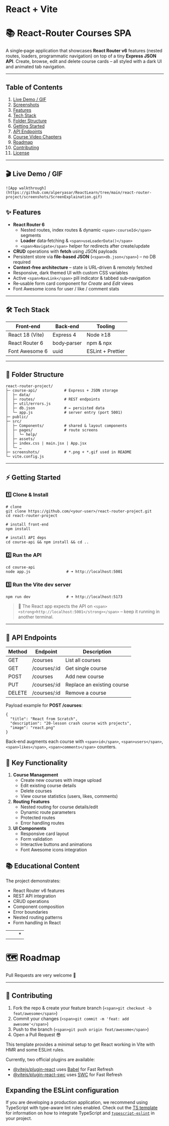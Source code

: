 # React + Vite

# 📚 React‑Router Courses SPA

A single‑page application that showcases **React Router v6** features (nested routes, loaders, programmatic navigation) on top of a tiny **Express JSON API**.
Create, browse, edit and delete course cards – all styled with a dark UI and animated tab navigation.

---

## Table of Contents

1. [Live Demo / GIF]()
2. [Screenshots]()
3. [Features]()
4. [Tech Stack]()
5. [Folder Structure]()
6. [Getting Started]()
7. [API Endpoints]()
8. [Course Video Chapters]()
9. [Roadmap]()
10. [Contributing]()
11. [License]()

---

## 🎬 Live Demo / GIF

```
![App walkthrough](https://github.com/alperyasar/ReactLearn/tree/main/react-router-project/screenshots/ScreenExplaination.gif)
```

## ✨ Features

- **React Router 6**
  - Nested routes, index routes & dynamic `<span>:courseId</span>` segments
  - **Loader** data‑fetching & `<span>useLoaderData()</span>`
  - `<span>Navigate</span>` helper for redirects after create/update
- **CRUD** operations with **fetch** using JSON payloads
- Persistent store via **file‑based JSON** (`<span>db.json</span>`) – no DB required
- **Context‑free architecture** – state is URL‑driven & remotely fetched
- Responsive, dark themed UI with custom CSS variables
- Active `<span>NavLink</span>` pill indicator & tabbed sub‑navigation
- Re‑usable form card component for _Create_ and _Edit_ views
- Font Awesome icons for user / like / comment stats

---

## 🛠 Tech Stack

| Front‑end       | Back‑end    | Tooling           |
| --------------- | ----------- | ----------------- |
| React 18 (Vite) | Express 4   | Node ≥18          |
| React Router 6  | body‑parser | npm & npx         |
| Font Awesome 6  | uuid        | ESLint + Prettier |

---

## 📂 Folder Structure

```
react-router-project/
├─ course-api/            # Express + JSON storage
│  ├─ data/
│  ├─ routes/             # REST endpoints
│  ├─ util/errors.js
│  ├─ db.json             # ← persisted data
│  └─ app.js              # server entry (port 5001)
├─ public/
├─ src/
│  ├─ Components/         # shared & layout components
│  ├─ pages/              # route screens
│  │  └─ help/
│  ├─ assets/
│  ├─ index.css | main.jsx | App.jsx
│  └─ …
├─ screenshots/           # *.png + *.gif used in README
└─ vite.config.js
```

---

## ⚡ Getting Started

### 1️⃣ Clone & Install

```
# clone
git clone https://github.com/<your-user>/react-router-project.git
cd react-router-project

# install front‑end
npm install

# install API deps
cd course-api && npm install && cd ..
```

### 2️⃣ Run the API

```
cd course-api
node app.js                # ➜ http://localhost:5001
```

### 3️⃣ Run the Vite dev server

```
npm run dev                # ➜ http://localhost:5173
```

> 🔑 The React app expects the API on `<span><strong>http://localhost:5001</strong></span>` – keep it running in another terminal.

---

## 🔌 API Endpoints

| Method | Endpoint     | Description                |
| ------ | ------------ | -------------------------- |
| GET    | /courses     | List all courses           |
| GET    | /courses/:id | Get single course          |
| POST   | /courses     | Add new course             |
| PUT    | /courses/:id | Replace an existing course |
| DELETE | /courses/:id | Remove a course            |

Payload example for **POST /courses**:

```
{
  "title": "React from Scratch",
  "description": "20‑lesson crash course with projects",
  "image": "react.png"
}
```

Back‑end augments each course with `<span>id</span>`, `<span>users</span>`, `<span>likes</span>`, `<span>comments</span>` counters.

## 🎯 Key Functionality

1. **Course Management**
   - Create new courses with image upload
   - Edit existing course details
   - Delete courses
   - View course statistics (users, likes, comments)
2. **Routing Features**
   - Nested routing for course details/edit
   - Dynamic route parameters
   - Protected routes
   - Error handling routes
3. **UI Components**
   - Responsive card layout
   - Form validation
   - Interactive buttons and animations
   - Font Awesome icons integration

## 📚 Educational Content

The project demonstrates:

- React Router v6 features
- REST API integration
- CRUD operations
- Component composition
- Error boundaries
- Nested routing patterns
- Form handling in React

|     |     |     |
| --- | --- | --- |
|     |     | \*  |

# 🗺 Roadmap

Pull Requests are very welcome 💜

---

## 🤝 Contributing

1. Fork the repo & create your feature branch (`<span>git checkout -b feat/awesome</span>`)
2. Commit your changes (`<span>git commit -m 'feat: add awesome'</span>`)
3. Push to the branch (`<span>git push origin feat/awesome</span>`)
4. Open a Pull Request 😎

This template provides a minimal setup to get React working in Vite with HMR and some ESLint rules.

Currently, two official plugins are available:

- [@vitejs/plugin-react](https://github.com/vitejs/vite-plugin-react/blob/main/packages/plugin-react) uses [Babel](https://babeljs.io/) for Fast Refresh
- [@vitejs/plugin-react-swc](https://github.com/vitejs/vite-plugin-react/blob/main/packages/plugin-react-swc) uses [SWC](https://swc.rs/) for Fast Refresh

## Expanding the ESLint configuration

If you are developing a production application, we recommend using TypeScript with type-aware lint rules enabled. Check out the [TS template](https://github.com/vitejs/vite/tree/main/packages/create-vite/template-react-ts) for information on how to integrate TypeScript and [`typescript-eslint`](https://typescript-eslint.io) in your project.
